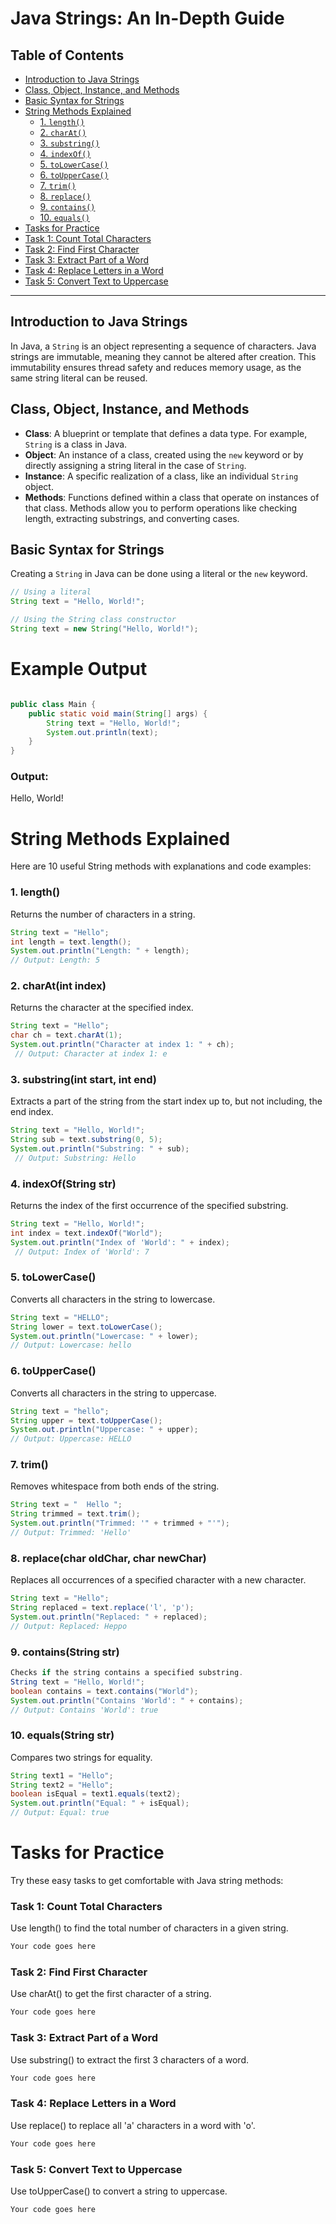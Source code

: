 # Java Strings: An In-Depth Guide

## Table of Contents
- [Introduction to Java Strings](#introduction-to-java-strings)
- [Class, Object, Instance, and Methods](#class-object-instance-and-methods)
- [Basic Syntax for Strings](#basic-syntax-for-strings)
- [String Methods Explained](#string-methods-explained)
  - [1. `length()`](#1-length)
  - [2. `charAt()`](#2-charat)
  - [3. `substring()`](#3-substring)
  - [4. `indexOf()`](#4-indexof)
  - [5. `toLowerCase()`](#5-tolowercase)
  - [6. `toUpperCase()`](#6-touppercase)
  - [7. `trim()`](#7-trim)
  - [8. `replace()`](#8-replace)
  - [9. `contains()`](#9-contains)
  - [10. `equals()`](#10-equals)
- [Tasks for Practice](#tasks-for-practice)
 - [Task 1: Count Total Characters](#task-1-count-total-characters)
  - [Task 2: Find First Character](#task-2-find-first-character)
  - [Task 3: Extract Part of a Word](#task-3-extract-part-of-a-word)
  - [Task 4: Replace Letters in a Word](#task-4-replace-letters-in-a-word)
  - [Task 5: Convert Text to Uppercase](#task-5-convert-text-to-uppercase)

---

## Introduction to Java Strings

In Java, a `String` is an object representing a sequence of characters. Java strings are immutable, meaning they cannot be altered after creation. This immutability ensures thread safety and reduces memory usage, as the same string literal can be reused.

## Class, Object, Instance, and Methods

- **Class**: A blueprint or template that defines a data type. For example, `String` is a class in Java.
- **Object**: An instance of a class, created using the `new` keyword or by directly assigning a string literal in the case of `String`.
- **Instance**: A specific realization of a class, like an individual `String` object.
- **Methods**: Functions defined within a class that operate on instances of that class. Methods allow you to perform operations like checking length, extracting substrings, and converting cases.

## Basic Syntax for Strings

Creating a `String` in Java can be done using a literal or the `new` keyword.

```java
// Using a literal
String text = "Hello, World!";

// Using the String class constructor
String text = new String("Hello, World!");

```
# Example Output
```java

public class Main {
    public static void main(String[] args) {
        String text = "Hello, World!";
        System.out.println(text);
    }
}
```

### Output:

Hello, World!


# String Methods Explained
Here are 10 useful String methods with explanations and code examples:

### 1. length()
Returns the number of characters in a string.

```java
String text = "Hello";
int length = text.length();
System.out.println("Length: " + length);
// Output: Length: 5
```

### 2. charAt(int index)
Returns the character at the specified index.
```java
String text = "Hello";
char ch = text.charAt(1);
System.out.println("Character at index 1: " + ch);
 // Output: Character at index 1: e
```

### 3. substring(int start, int end)
Extracts a part of the string from the start index up to, but not including, the end index.
```java
String text = "Hello, World!";
String sub = text.substring(0, 5);
System.out.println("Substring: " + sub);
 // Output: Substring: Hello
```

### 4. indexOf(String str)
Returns the index of the first occurrence of the specified substring.

```java
String text = "Hello, World!";
int index = text.indexOf("World");
System.out.println("Index of 'World': " + index);
 // Output: Index of 'World': 7
```

### 5. toLowerCase()
Converts all characters in the string to lowercase.
```java
String text = "HELLO";
String lower = text.toLowerCase();
System.out.println("Lowercase: " + lower);
// Output: Lowercase: hello
```

### 6. toUpperCase()
Converts all characters in the string to uppercase.
```java
String text = "hello";
String upper = text.toUpperCase();
System.out.println("Uppercase: " + upper);
// Output: Uppercase: HELLO
```
### 7. trim()
Removes whitespace from both ends of the string.
```java
String text = "  Hello ";
String trimmed = text.trim();
System.out.println("Trimmed: '" + trimmed + "'");
// Output: Trimmed: 'Hello'

```

### 8. replace(char oldChar, char newChar)
Replaces all occurrences of a specified character with a new character.
```java
String text = "Hello";
String replaced = text.replace('l', 'p');
System.out.println("Replaced: " + replaced);
// Output: Replaced: Heppo
```

### 9. contains(String str)
```java
Checks if the string contains a specified substring.
String text = "Hello, World!";
boolean contains = text.contains("World");
System.out.println("Contains 'World': " + contains);
// Output: Contains 'World': true
```
### 10. equals(String str)
Compares two strings for equality.
```java
String text1 = "Hello";
String text2 = "Hello";
boolean isEqual = text1.equals(text2);
System.out.println("Equal: " + isEqual);
// Output: Equal: true
```

# Tasks for Practice
Try these easy tasks to get comfortable with Java string methods:

### Task 1: Count Total Characters
Use length() to find the total number of characters in a given string.

```java
Your code goes here
```

### Task 2: Find First Character
Use charAt() to get the first character of a string.

```java
Your code goes here
```
### Task 3: Extract Part of a Word
Use substring() to extract the first 3 characters of a word.

```java
Your code goes here
```

### Task 4: Replace Letters in a Word
Use replace() to replace all 'a' characters in a word with 'o'.

```java
Your code goes here
```

### Task 5: Convert Text to Uppercase
Use toUpperCase() to convert a string to uppercase.

```java
Your code goes here
```
